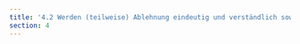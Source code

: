 ```yaml
---
title: '4.2 Werden (teilweise) Ablehnung eindeutig und verständlich sowie konkret auf den Einzelfall bezogen begründet?'
section: 4
---
```


